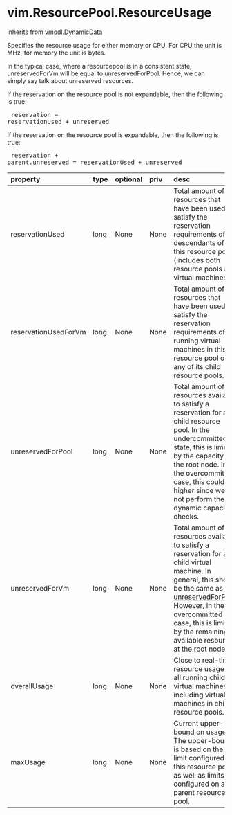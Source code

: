vim.ResourcePool.ResourceUsage
==============================
inherits from [vmodl.DynamicData](docs/vmodl.DynamicData.md)


Specifies the resource usage for either memory   or CPU. For CPU the unit is MHz, for memory the unit is bytes.   <p>   In the typical case, where a resourcepool is in a consistent state,   unreservedForVm will be equal to unreservedForPool. Hence, we   can simply say talk about unreserved resources.   <p>   If the reservation on the resource pool is not expandable, then   the following is true:   <pre>            reservation = reservationUsed + unreserved   </pre>   If the reservation on the resource pool is expandable, then   the following is true:   <pre>       reservation + parent.unreserved = reservationUsed + unreserved   </pre>

| property | type | optional | priv | desc |
|:---------|:-----|:---------|:-----|:-----|
| reservationUsed | long | None | None | Total amount of resources that have been used to satisfy the   reservation requirements of all descendants of this   resource pool (includes both resource pools and virtual   machines). |
| reservationUsedForVm | long | None | None | Total amount of resources that have been used to satisfy the reservation   requirements of running virtual machines in this resource pool or any of its   child resource pools. |
| unreservedForPool | long | None | None | Total amount of resources available to satisfy a reservation   for a child resource pool. In the undercommitted state, this is   limited by the capacity at the root node. In the overcommitted case,   this could be higher since we do not perform the dynamic capacity   checks. |
| unreservedForVm | long | None | None | Total amount of resources available to satisfy a reservation for   a child virtual machine. In general, this should be the same as   <a href="vim.ResourcePool.ResourceUsage.md#unreservedForPool">unreservedForPool</a>. However, in the overcommitted case, this   is limited by the remaining available resources at the root   node. |
| overallUsage | long | None | None | Close to real-time resource usage of all running child virtual machines,   including virtual machines in child resource pools. |
| maxUsage | long | None | None | Current upper-bound on usage. The upper-bound is based on the limit configured   on this resource pool, as well as limits configured on any parent resource   pool. |


